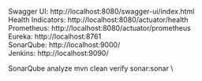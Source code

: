 Swagger UI: http://localhost:8080/swagger-ui/index.html \
Health Indicators: http://localhost:8080/actuator/health \
Prometheus: http://localhost:8080/actuator/prometheus \
Eureka: http://localhost:8761 \
SonarQube: http://localhost:9000/ \
Jenkins: http://localhost:9090/

SonarQube analyze
mvn clean verify sonar:sonar \
